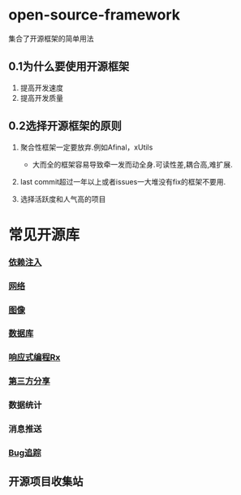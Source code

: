 # open-source-framework
集合了开源框架的简单用法


## 0.1为什么要使用开源框架

1. 提高开发速度
2. 提高开发质量

## 0.2选择开源框架的原则

1. 聚合性框架一定要放弃.例如Afinal，xUtils
	* 大而全的框架容易导致牵一发而动全身.可读性差,耦合高,难扩展.

2. last commit超过一年以上或者issues一大堆没有fix的框架不要用.

3. 选择活跃度和人气高的项目



# 常见开源库

### [依赖注入](https://github.com/jaysonn/open-source-framework/blob/master/Dependency.md)
### [网络](https://github.com/jaysonn/open-source-framework/blob/master/NetWork.md)
### [图像](https://github.com/jaysonn/open-source-framework/blob/master/Image.md)
### [数据库](https://github.com/jaysonn/open-source-framework/blob/master/Database.md)
### [响应式编程Rx](https://github.com/jaysonn/open-source-framework/blob/master/Reactive.md)
### [第三方分享](https://github.com/jaysonn/open-source-framework/blob/master/ThirdParty.md)
### 数据统计
### 消息推送
### [Bug追踪](https://github.com/jaysonn/open-source-framework/blob/master/BugTrace.md)
##  开源项目收集站
